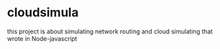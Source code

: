 # cloudsimula
this project is about simulating network routing and cloud simulating that wrote in Node-javascript
